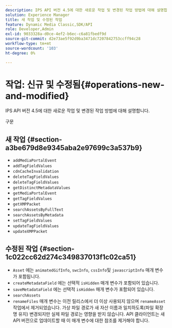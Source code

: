 ```yaml
---
description: IPS API 버전 4.5에 대한 새로운 작업 및 변경된 작업 방법에 대해 설명합니다.
solution: Experience Manager
title: 새 작업 및 수정된 작업
feature: Dynamic Media Classic,SDK/API
role: Developer,Admin
exl-id: 9033328a-d0ce-4ef2-b6ec-c6a81fbedf9d
source-git-commit: d2e73ae5f92d9ba3471dc7207842753ccff94c28
workflow-type: tm+mt
source-wordcount: '103'
ht-degree: 0%

---
```


# 작업: 신규 및 수정됨{#operations-new-and-modified}

IPS API 버전 4.5에 대한 새로운 작업 및 변경된 작업 방법에 대해 설명합니다.

구문

## 새 작업 {#section-a3be679d8e9345aba2e97699c3a537b9}

* `addMediaPortalEvent`
* `addTagFieldValues`
* `cdnCacheInvalidation`
* `deleteTagFieldValues`
* `deleteTagFieldValues`
* `getDistinctMetadataValues`
* `getMediaPortalEvent`
* `getTagFieldValues`
* `getXMPPacket`
* `searchAssetsByFullText`
* `searchAssetsByMetadata`
* `setTagFieldValues`
* `updateTagFieldValues`
* `updateXMPPacket`

## 수정된 작업 {#section-1c022cc62d274c349837013f1c02ca51}

* `Asset` 에는  `animatedGifInfo`,  `swcInfo`,  `cssInfo`및  `javascriptInfo` 매개 변수가 포함됩니다.
* `createMetadataField` 에는 선택적  `isHidden` 매개 변수가 포함되어 있습니다.
* `saveMetadataField` 에는 선택적  `isHidden` 매개 변수가 포함되어 있습니다.
* `searchAssets`
* `renameFiles` 매개 변수는 이전 릴리스에서 더 이상 사용되지 않으며 `renameAsset` 작업에서 제거되었습니다. 가상 파일 경로가 새 자산 이름과 일치하도록(파일 확장명 유지) 변경되지만 실제 파일 경로는 영향을 받지 않습니다. API 클라이언트는 새 API 버전으로 업데이트할 때 이 매개 변수에 대한 참조를 제거해야 합니다.
